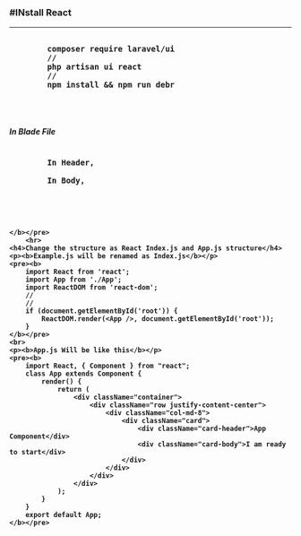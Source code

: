 <!DOCTYPE html>
<html lang="en">

<head>
    <meta charset="UTF-8">
    <meta http-equiv="X-UA-Compatible" content="IE=edge">
    <meta name="viewport" content="width=device-width, initial-scale=1.0">
    <title>Document</title>
</head>

<body>
    <h3>#INstall React</h3>
    <hr>
    <pre><b>
        composer require laravel/ui
        //
        php artisan ui react
        //
        npm install && npm run debr 
    </b></pre>
    <br>
    <h5>In Blade File</h5>
    <pre><b>
        In Header,
            <link href="/css/app.css" rel="stylesheet">
        In Body,
        <div id="example"></div>
        <script src="/js/app.js"></script>
        
    </b></pre>
        <hr>
    <h4>Change the structure as React Index.js and App.js structure</h4>
    <p><b>Example.js will be renamed as Index.js</b></p>
    <pre><b>
        import React from 'react';
        import App from './App';
        import ReactDOM from 'react-dom';
        //
        //
        if (document.getElementById('root')) {
            ReactDOM.render(<App />, document.getElementById('root'));
        }
    </b></pre>
    <br>
    <p><b>App.js Will be like this</b></p>
    <pre><b>
        import React, { Component } from "react";
        class App extends Component {
            render() {
                return (
                    <div className="container">
                        <div className="row justify-content-center">
                            <div className="col-md-8">
                                <div className="card">
                                    <div className="card-header">App Component</div>
                                    <div className="card-body">I am ready to start</div>
                                </div>
                            </div>
                        </div>
                    </div>
                );
            }
        }
        export default App;
    </b></pre>
</body>

</html>
